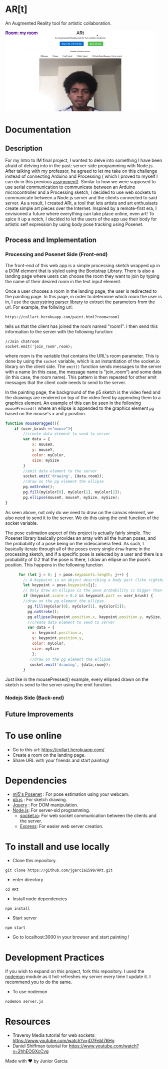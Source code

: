# AR[t]
An Augmented Reality tool for artistic collaboration. 

<img src="artist.gif">


# Documentation

## Description
For my Intro to IM final project, I wanted to delve into something I have been afraid of delving into in the past: server-side programming with Node.js. After talking with my professor, he agreed to let me take on this challenge instead of connecting Arduino and Processing ( which I proved to myself I can do in this previous <a href="https://github.com/jgarcia1599/IntrotoIM_Summer2020/tree/master/hw_June21">assignment</a>). Similar to how we were supposed to use serial communication to communicate between an Arduino microcontroller and a Processing sketch, I decided to use web sockets to communicate between a Node.js server and the clients connected to said server. As a result, I created ARt, a tool that lets artists and art enthusiasts create simple art pieces over the Internet. Inspired by a remote-first era, I envisioned a future where everything can take place online, even art! To spice it up a notch, I decided to let the users of the app use their body for artistic self expression by using body pose tracking using Posenet. 



## Process and Implementation

### Processing and Posenet Side (Front-end)
The front-end of this web app is a simple processing sketch wrapped up in a DOM element that is styled using the Bootstrap Library. There is also a landing page where users can choose the room they want to join by typing the name of their desired room in the text input element. 
   
Once a user chooses a room in the landing page, the user is redirected to the painting page. In this page, in order to determine which room the user is in, I use the <a href="https://cdnjs.com/libraries/qs">querystring parser library</a> to extract the parameters from the url. For example, the follwing url: 

```
https://collart.herokuapp.com/paint.html?room=room1
```
tells us that the client has joined the room named "room1". I then send this information to the server with the following function: 

```
//Join chatroom
socket.emit('join_room',room);
```
where room is the variable that contains the URL's room parameter.  This is done by using the ```socket``` variable, which is an instantiation of the socket.io library on the client side. The ```emit()``` function sends messages to the server with a name (in this case, the message name is "join_room") and some data (in this case, the room name). This pattern is then repeated for other emit messages that the client code needs to send to the server.  
    
In the painting page, the background of the p5 sketch is the video feed and the drawings are rendered on top of the video feed by appending them to a graphics element.  An example of this can be seen in the following ```mousePressed()``` where an ellipse is appended to the graphics element ```pg``` based on the mouse's x and y position. 

```javascript
function mouseDragged(){
	if (user_brush =="mouse"){
		//create data element to send to server
		var data = {
			x: mouseX,
			y: mouseY,
			color: myColor,
			size: mySize
		}
		//emit data element to the server
		socket.emit('drawing', {data,room});
		//draw on the pg element the ellipse
		pg.noStroke();
		pg.fill(myColor[0], myColor[1], myColor[2]);
		pg.ellipse(mouseX, mouseY, mySize, mySize);
}
```
As seen above, not only do we need to draw on the canvas element, we also need to send it to the server. We do this using the emit function of the socket variable. 

The pose estimation aspect of this project is actually fairly simple. The Posenet library basically provides an array with all the human poses, and the probability of a pose being on the videocamera feed. As such, I basically iterate through all of the poses every single ```draw``` frame in the processing sketch, and if a specific pose is selected by a user and there is a probability of 0.2 that the pose is there, I draw an ellipse on the pose's position. This happens in the following function


```javascript
	  for (let j = 0; j < pose.keypoints.length; j++) {
		// A keypoint is an object describing a body part (like rightArm or leftShoulder)
		let keypoint = pose.keypoints[j];
		// Only draw an ellipse is the pose probability is bigger than 0.2 and if the user has chosen the pose
		if (keypoint.score > 0.2 && keypoint.part == user_brush) {
		//draw on the pg element the ellipse
		  pg.fill(myColor[0], myColor[1], myColor[2]);
		  pg.noStroke();
		  pg.ellipse(keypoint.position.x, keypoint.position.y, mySize, mySize);
		  //create data element to send to server
		  var data = {
			x: keypoint.position.x,
			y: keypoint.position.y,
			color: myColor,
			size: mySize
			};
		   //draw on the pg element the ellipse
		   socket.emit('drawing', {data,room});
		}

```
Just like in the mousePressed() example, every ellipsed drawn on the sketch is send to the server using the emit function. 




### Nodejs Side (Back-end)



## Future Improvements

# To use online
- Go to this url: https://collart.herokuapp.com/
- Create a room on the landing page. 
- Share URL with your friends and start painting!

# Dependencies
- <a href="https://ml5js.org/reference/api-PoseNet/">ml5's Posenet</a> : For pose estimation using your webcam.
- <a href="https://p5js.org/">p5.js</a> : For sketch drawing.
- <a href="https://jquery.com/">Jquery</a> : For DOM manipulation.
- <a href="https://nodejs.org/en/">Node.js</a>: For server-sid programming.
    - <a href="https://socket.io/">socket.io</a>: For web socket communication between the clients and the server.
    - <a href="https://expressjs.com/">Express</a>: For easier web server creation. 

# To install and use locally
- Clone this repository.
```
git clone https://github.com/jgarcia1599/ARt.git
```
- enter directory
```
cd ARt
```
- Install node dependencies
```
npm install
```
- Start server
```
npm start
```

- Go to localhost:3000 in your browser and start painting !

# Development Practices
If you wish to expand on this project, fork this repository. I used the <a href="https://www.npmjs.com/package/nodemon">nodemon</a> module as it hot-refreshes my server every time I update it. I recommend you to do the same. 
- To use nodemon
```
nodemon server.js
```

# Resources 
- Traversy Media tutorial for web sockets: https://www.youtube.com/watch?v=jD7FnbI76Hg
- Daniel Shiffman tutorial for https://www.youtube.com/watch?v=2hhEOGXcCvg


Made with ♥ by Junior Garcia


